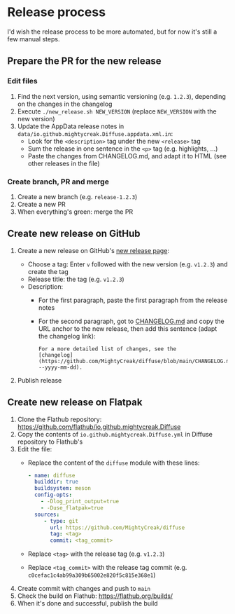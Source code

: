 # Release process

I'd wish the release process to be more automated, but for now it's still a
few manual steps.

## Prepare the PR for the new release

### Edit files

1. Find the next version, using semantic versioning (e.g. `1.2.3`), depending on
   the changes in the changelog
2. Execute `./new_release.sh NEW_VERSION` (replace `NEW_VERSION` with the new version)
3. Update the AppData release notes in `data/io.github.mightycreak.Diffuse.appdata.xml.in`:
   - Look for the `<description>` tag under the new `<release>` tag
   - Sum the release in one sentence in the `<p>` tag (e.g. highlights, ...)
   - Paste the changes from CHANGELOG.md, and adapt it to HTML (see other
     releases in the file)

### Create branch, PR and merge

1. Create a new branch (e.g. `release-1.2.3`)
2. Create a new PR
3. When everything's green: merge the PR

## Create new release on GitHub

1. Create a new release on GitHub's [new release page](https://github.com/MightyCreak/diffuse/releases/new):
   - Choose a tag: Enter `v` followed with the new version (e.g. `v1.2.3`) and
     create the tag
   - Release title: the tag (e.g. `v1.2.3`)
   - Description:
     - For the first paragraph, paste the first paragraph from the release notes
     - For the second paragraph, got to [CHANGELOG.md](https://github.com/MightyCreak/diffuse/blob/main/CHANGELOG.md)
       and copy the URL anchor to the new release, then add this sentence
       (adapt the changelog link):

       ```text
       For a more detailed list of changes, see the
       [changelog](https://github.com/MightyCreak/diffuse/blob/main/CHANGELOG.md#xyz---yyyy-mm-dd).
       ```

2. Publish release

## Create new release on Flatpak

1. Clone the Flathub repository: <https://github.com/flathub/io.github.mightycreak.Diffuse>
2. Copy the contents of `io.github.mightycreak.Diffuse.yml` in Diffuse repository
   to Flathub's
3. Edit the file:
   - Replace the content of the `diffuse` module with these lines:

     ```yaml
     - name: diffuse
       builddir: true
       buildsystem: meson
       config-opts:
         - -Dlog_print_output=true
         - -Duse_flatpak=true
       sources:
          - type: git
            url: https://github.com/MightyCreak/diffuse
            tag: <tag>
            commit: <tag_commit>
     ```

   - Replace `<tag>` with the release tag (e.g. `v1.2.3`)
   - Replace `<tag_commit>` with the release tag commit (e.g. `c0cefac1c4ab99a309b65002e820f5c815e368e1`)
4. Create commit with changes and push to `main`
5. Check the build on Flathub: <https://flathub.org/builds/>
6. When it's done and successful, publish the build
